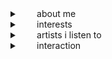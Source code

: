 <details>
<summary>   about me</summary>
<br>
  
  ─────────────────
  
17yo    ~~⌣~~    he / him
   
mentally ill & neurodivergent
   
[gnostic atheist & naturalist](https://rentry.co/zpx6o3ne)

  ─────────────────
</details>

<details>
<summary>   interests</summary>
<br>
  ─────────────────
  
* one wheat mark
* blood debt
* dance dance revolution
* <ins>&</ins> more

  ─────────────────
</details>

<details>
<summary>   artists i listen to</summary>
<br>
  ─────────────────
  
* **gezebelle gaburgably**
* **heelflip**
* **pacific purgatory**
* popkill
* neet
* cameron phlodge
* negative xp <sup>(i do not support his actions)</sup>
* fried by fluoride <sup>(i do not support his actions)</sup>
* popkill
* penguinband
* <ins>&</ins> more

  ─────────────────
</details>

<details>
<summary>   interaction</summary>
<br>
  ─────────────────
  
**do not interact** : i block freely. if i don't like you, or i feel as though we won't get along, then i will block you. it's as simple as that.

**before you interact**: i need a lot of space, and i sometimes have disorganized speech patterns. i am extremely blunt, and i will ignore people purposefully if i don't feel like talking.

**recommendations**: i recommend you don't interact with me if you can't tell me if you're upset by something i do. i'm not a hard person to get along with, and i won't yell at you for telling me i fucked up. i also don't recommend interacting with me if you're under 15 years old. 

  ─────────────────
</details>

